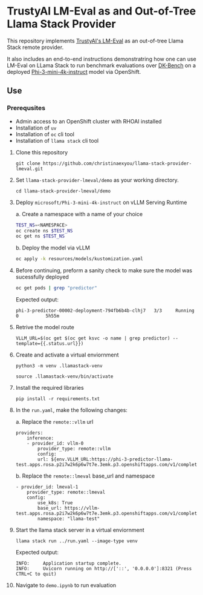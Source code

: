 # TrustyAI LM-Eval as and Out-of-Tree Llama Stack Provider
This repository implements [TrustyAI's LM-Eval](https://trustyai-explainability.github.io/trustyai-site/main/lm-eval-tutorial.html) as an out-of-tree Llama Stack remote provider.

It also includes an end-to-end instructions demonstratring how one can use LM-Eval on LLama Stack to run benchmark evaluations over [DK-Bench](https://github.com/instructlab/instructlab/blob/main/src/instructlab/model/evaluate.py#L30) on a deployed [Phi-3-mini-4k-instruct](https://huggingface.co/microsoft/Phi-3-mini-4k-instruct) model via OpenShift.

## Use
### Prerequsites
* Admin access to an OpenShift cluster with RHOAI installed
* Installation of `uv`
* Installation of `oc` cli tool
* Installation of `llama stack` cli tool

1. Clone this repository
    ```
    git clone https://github.com/christinaexyou/llama-stack-provider-lmeval.git
    ```

2. Set `llama-stack-provider-lmeval/demo` as your working directory.
    ```
    cd llama-stack-provider-lmeval/demo
    ```

3. Deploy `microsoft/Phi-3-mini-4k-instruct` on vLLM Serving Runtime

    a. Create a namespace with a name of your choice
    ```bash
    TEST_NS=<NAMESPACE>
    oc create ns $TEST_NS
    oc get ns $TEST_NS
    ```

    b. Deploy the model via vLLM
    ```bash
    oc apply -k resources/models/kustomization.yaml
    ```

4. Before continuing, preform a sanity check to make sure the model was sucessfully deployed
    ```bash
    oc get pods | grep "predictor"
    ```

    Expected output:
    ```
    phi-3-predictor-00002-deployment-794fb6b4b-clhj7   3/3     Running   0          5h55m
    ```

5. Retrive the model route
    ```
    VLLM_URL=$(oc get $(oc get ksvc -o name | grep predictor) --template={{.status.url}})
    ```
6. Create and activate a virtual enviornment
    ```
    python3 -m venv .llamastack-venv
    ```

    ```
    source .llamastack-venv/bin/activate
    ```

7. Install the required libraries
    ```
    pip install -r requirements.txt
    ```

8. In the `run.yaml`, make the following changes:

    a. Replace the `remote::vllm` url
    ```
    providers:
        inference:
        - provider_id: vllm-0
            provider_type: remote::vllm
            config:
            url: ${env.VLLM_URL:https://phi-3-predictor-llama-test.apps.rosa.p2i7w2k6p6w7t7e.3emk.p3.openshiftapps.com/v1/completions}
    ```

    b. Replace the `remote::lmeval` base_url and namespace
    ```
    - provider_id: lmeval-1
        provider_type: remote::lmeval
        config:
            use_k8s: True
            base_url: https://vllm-test.apps.rosa.p2i7w2k6p6w7t7e.3emk.p3.openshiftapps.com/v1/completions
            namespace: "llama-test"
    ```

9. Start the llama stack server in a virtual enviornment
    ```
    llama stack run ../run.yaml --image-type venv
    ```

    Expected output:
    ```
    INFO:     Application startup complete.
    INFO:     Uvicorn running on http://['::', '0.0.0.0']:8321 (Press CTRL+C to quit)
    ```

10. Navigate to `demo.ipynb` to run evaluation
